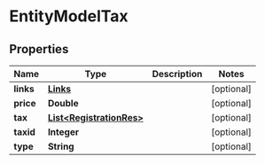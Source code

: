 
# EntityModelTax

## Properties
Name | Type | Description | Notes
------------ | ------------- | ------------- | -------------
**links** | [**Links**](Links.md) |  |  [optional]
**price** | **Double** |  |  [optional]
**tax** | [**List&lt;RegistrationRes&gt;**](RegistrationRes.md) |  |  [optional]
**taxid** | **Integer** |  |  [optional]
**type** | **String** |  |  [optional]



